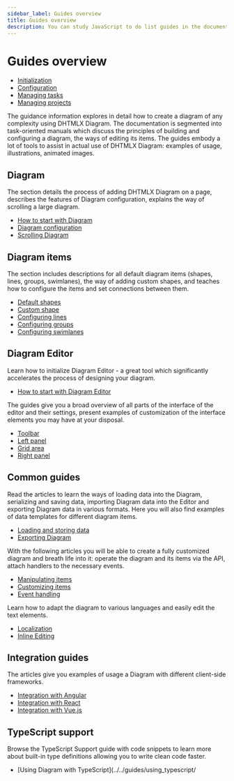 ```yaml
---
sidebar_label: Guides overview
title: Guides overview
description: You can study JavaScript to do list guides in the documentation of the DHTMLX JavaScript To Do List library. Browse developer guides and API reference, try out code examples and live demos, and download a free 30-day evaluation version of DHTMLX To Do List.
---
```


# Guides overview

- [Initialization](initialization/)
- [Configuration](configuration/)
- [Managing tasks](tasks/)
- [Managing projects](work_with_projects/)


The guidance information explores in detail how to create a diagram of any complexity using DHTMLX Diagram.
The documentation is segmented into task-oriented manuals which discuss the principles of building and configuring a diagram, the ways of editing its items. The guides embody a lot of tools to assist in actual use of DHTMLX Diagram: examples of usage, illustrations, animated images.

## Diagram

The section details the process of adding DHTMLX Diagram on a page, describes the features of Diagram configuration, explains the way of scrolling a large diagram.

- [How to start with Diagram](../../guides/diagram/initialization/)
- [Diagram configuration](../../guides/diagram/configuration/)
- [Scrolling Diagram](../../guides/diagram/scrolling_diagram/)

## Diagram items

The section includes descriptions for all default diagram items (shapes, lines, groups, swimlanes), the way of adding custom shapes, and teaches how to configure the items and set connections between them. 

- [Default shapes](../../shapes/default_shapes/)
- [Custom shape](../../shapes/custom_shape/)
- [Configuring lines](../../lines/)
- [Configuring groups](../../groups/)
- [Configuring swimlanes](../../swimlanes/)

## Diagram Editor

Learn how to initialize Diagram Editor - a great tool which significantly accelerates the process of designing your diagram.

- [How to start with Diagram Editor](../../guides/diagram_editor/initialization/)

The guides give you a broad overview of all parts of the interface of the editor and their settings, present examples of customization of the interface elements you may have at your disposal.

- [Toolbar](../../guides/diagram_editor/toolbar/)
- [Left panel](../../guides/diagram_editor/left_panel/)
- [Grid area](../../guides/diagram_editor/grid_area/)
- [Right panel](../../guides/diagram_editor/right_panel/)

## Common guides

Read the articles to learn the ways of loading data into the Diagram, serializing and saving data, importing Diagram data into the Editor and exporting Diagram data in various formats. Here you will also find examples of data templates for different diagram items.

- [Loading and storing data](../../guides/loading_data/)
- [Exporting Diagram](../../guides/data_export/)

With the following articles you will be able to create a fully customized diagram and breath life into it: operate the diagram and its items via the API, attach handlers to the necessary events.

- [Manipulating items](../../guides/manipulating_items/)
- [Customizing items](../../guides/customization/)
- [Event handling](../../guides/event_handling/)

Learn how to adapt the diagram to various languages and easily edit the text elements.

- [Localization](../../guides/localization/)
- [Inline Editing](../../guides/inline_editing/)

## Integration guides

The articles give you examples of usage a Diagram with different client-side frameworks.

- [Integration with Angular](../../guides/angular_integration/)
- [Integration with React](../../guides/react_integration/)
- [Integration with Vue.js](../../guides/vue_integration/)

## TypeScript support

Browse the TypeScript Support guide with code snippets to learn more about built-in type definitions allowing you to write clean code faster.

- [Using Diagram with TypeScript](../../guides/using_typescript/